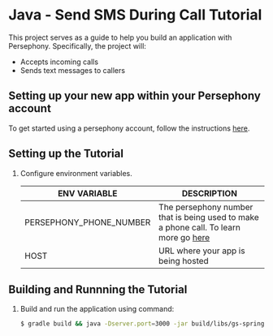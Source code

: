 # Java - Send SMS During Call Tutorial

This project serves as a guide to help you build an application with Persephony. Specifically, the project will:

- Accepts incoming calls
- Sends text messages to callers

## Setting up your new app within your Persephony account

To get started using a persephony account, follow the instructions [here](https://persephony-docs.readme.io/docs/getting-started-with-persephony).

## Setting up the Tutorial

1. Configure environment variables.

   | ENV VARIABLE            | DESCRIPTION                                                                                                                                                                             |
   | ----------------------- | --------------------------------------------------------------------------------------------------------------------------------------------------------------------------------------- |
   | PERSEPHONY_PHONE_NUMBER | The persephony number that is being used to make a phone call. To learn more go [here](https://docs.persephony.com/docs/getting-started-with-persephony#section-2-get-a-phone-number) |
   | HOST                    | URL where your app is being hosted                                                                                                                                                    |

## Building and Runnning the Tutorial

1. Build and run the application using command:

   ```bash
   $ gradle build && java -Dserver.port=3000 -jar build/libs/gs-spring-boot-0.1.0.jar
   ```
